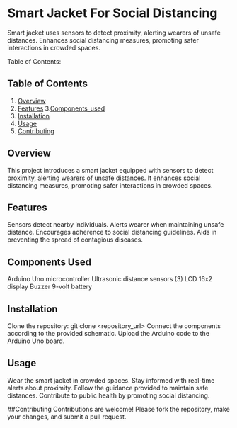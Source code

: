 # Smart Jacket For Social Distancing
Smart jacket uses sensors to detect proximity, alerting wearers of unsafe distances. Enhances social distancing measures, promoting safer interactions in crowded spaces.

Table of Contents:
## Table of Contents

1. [Overview](#Overview)
2. [Features](#features)
3.[Components_used](#Components_Used)
4. [Installation](#installation)
5. [Usage](#usage)
6. [Contributing](#contributing)




## Overview
This project introduces a smart jacket equipped with sensors to detect proximity, alerting wearers of unsafe distances. It enhances social distancing measures, promoting safer interactions in crowded spaces.

## Features
Sensors detect nearby individuals.
Alerts wearer when maintaining unsafe distance.
Encourages adherence to social distancing guidelines.
Aids in preventing the spread of contagious diseases.

## Components Used
Arduino Uno microcontroller
Ultrasonic distance sensors (3)
LCD 16x2 display
Buzzer
9-volt battery

## Installation
Clone the repository: git clone <repository_url>
Connect the components according to the provided schematic.
Upload the Arduino code to the Arduino Uno board.

## Usage
Wear the smart jacket in crowded spaces.
Stay informed with real-time alerts about proximity.
Follow the guidance provided to maintain safe distances.
Contribute to public health by promoting social distancing.

##Contributing
Contributions are welcome! Please fork the repository, make your changes, and submit a pull request.
